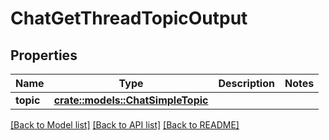 # ChatGetThreadTopicOutput

## Properties

Name | Type | Description | Notes
------------ | ------------- | ------------- | -------------
**topic** | [**crate::models::ChatSimpleTopic**](ChatSimpleTopic.md) |  | 

[[Back to Model list]](../README.md#documentation-for-models) [[Back to API list]](../README.md#documentation-for-api-endpoints) [[Back to README]](../README.md)


